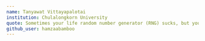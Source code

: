 ```yaml
---
name: Tanyawat Vittayapalotai
institution: Chulalongkorn University
quote: Sometimes your life random number generator (RNG) sucks, but you can overcome that by working hard to increase your chances !
github_user: hamzaabamboo
---
```

